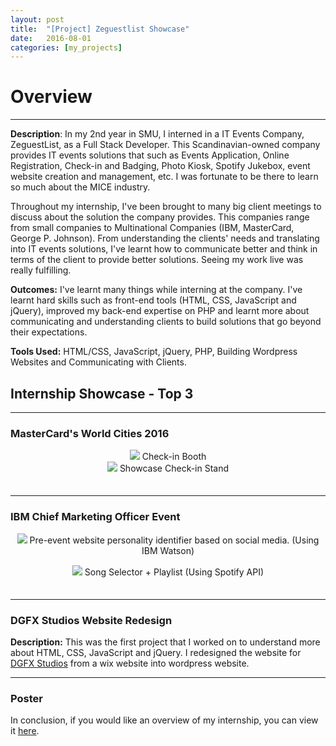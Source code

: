 ```yaml
---
layout: post
title:  "[Project] Zeguestlist Showcase"
date:   2016-08-01
categories: [my_projects]
---
```


# Overview #
--- 
**Description**: In my 2nd year in SMU, I interned in a IT Events Company, ZeguestList, as a Full Stack Developer. This Scandinavian-owned company provides IT events solutions that such as Events Application, Online Registration, Check-in and Badging, Photo Kiosk, Spotify Jukebox, event website creation and management, etc. I was fortunate to be there to learn so much about the MICE industry. 

Throughout my internship, I've been brought to many big client meetings to discuss about the solution the company provides. This companies range from small companies to Multinational Companies (IBM, MasterCard, George P. Johnson). From understanding the clients' needs and translating into IT events solutions, I've learnt how to communicate better and think in terms of the client to provide better solutions. Seeing my work live was really fulfilling. 

**Outcomes:** I've learnt many things while interning at the company. I've learnt hard skills such as front-end tools (HTML, CSS, JavaScript and jQuery), improved my back-end expertise on PHP and learnt more about communicating and understanding clients to build solutions that go beyond their expectations.

**Tools Used:** HTML/CSS, JavaScript, jQuery, PHP, Building Wordpress Websites and Communicating with Clients.

## Internship Showcase - Top 3 ##
---
### MasterCard's World Cities 2016 ###

<div class="col-md-12 col-sm-12 no-padding" style="margin-bottom: 35px; text-align: center;">
    <div class="col-md-6 no-padding">
        <image class="image-responsive" src="http://www.datayse.com/static/img/blogpost/2016-08-01-MC-1.jpg" />
        <span class="image-description">Check-in Booth</span>
    </div>
        <div class="col-md-6 col-sm-12 no-padding">
        <image class="image-responsive" src="https://github.com/Michaelomh/personal-blog/blob/master/static/img/blogpost/2016-08-01-MC-2.png?raw=true" />
        <span class="image-description">Showcase Check-in Stand</span>
    </div>
</div>

<hr />

### IBM Chief Marketing Officer Event ###
<div class="col-md-12 col-sm-12 no-padding" style="margin-bottom: 35px; text-align: center;">
    <div class="col-md-12 col-sm-12 no-padding" style="margin-bottom: 15px;">
        <image class="image-responsive" src="http://www.datayse.com/static/img/blogpost/2016-08-01-ATS-1.png" />
        <span class="image-description">Pre-event website personality identifier based on social media. (Using IBM Watson)</span>
    </div>
        <div class="col-md-12 col-sm-12 no-padding">
        <image class="image-responsive" src="https://github.com/Michaelomh/personal-blog/blob/master/static/img/blogpost/2016-08-01-ATS-2.jpg?raw=true" />
        <span class="image-description">Song Selector + Playlist (Using Spotify API)</span>
    </div>
</div>

<hr />

### DGFX Studios Website Redesign ###
**Description:** This was the first project that I worked on to understand more about HTML, CSS, JavaScript and jQuery. I redesigned the website for [DGFX Studios](http://dgfxstudio.com.sg/) from a wix website into wordpress website.

<hr />

### Poster ###
In conclusion, if you would like an overview of my internship, you can view it <a href="http://www.datayse.com/static/img/blogpost/2016-08-01-Zeguestlist_Poster.pdf">here</a>. 
